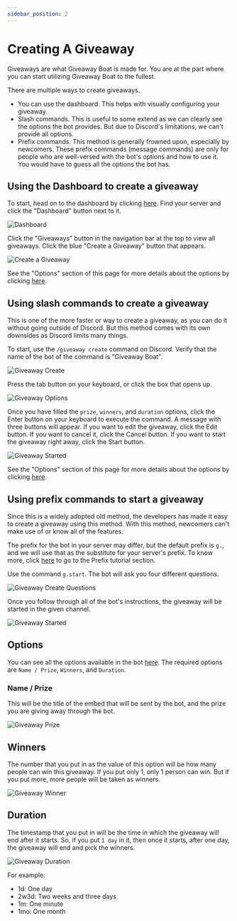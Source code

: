 ```yaml
---
sidebar_position: 2
---
```


# Creating A Giveaway

Giveaways are what Giveaway Boat is made for. You are at the part where you can start utilizing Giveaway Boat to the fullest.

There are multiple ways to create giveaways.

- You can use the dashboard. This helps with visually configuring your giveaway.
- Slash commands. This is useful to some extend as we can clearly see the options the bot provides. But due to Discord's limitations, we can't provide all options.
- Prefix commands. This method is generally frowned upon, especially by newcomers. These prefix commands (message commands) are only for people who are well-versed with the bot's options and how to use it. You would have to guess all the options the bot has.

## Using the Dashboard to create a giveaway

To start, head on to the dashboard by clicking [here](https://giveaway.boats/dashboard). Find your server and click the "Dashboard" button next to it.

![Dashboard](/assets/basics/setup/dashboard.png)

Click the "Giveaways" button in the navigation bar at the top to view all giveaways. Click the blue "Create a Giveaway" button that appears.

![Create a Giveaway](/assets/basics/creating-a-giveaway/dash/create-a-giveaway.png)

See the "Options" section of this page for more details about the options by clicking [here](#options).

## Using slash commands to create a giveaway

This is one of the more faster or way to create a giveaway, as you can do it without going outside of Discord. But this method comes with its own downsides as Discord limits many things.

To start, use the `/giveaway create` command on Discord. Verify that the name of the bot of the command is "Giveaway Boat".

![Giveaway Create](/assets/basics/creating-a-giveaway/slash/giveaway-create.png)

Press the tab button on your keyboard, or click the box that opens up.

![Giveaway Options](/assets/basics/creating-a-giveaway/slash/giveaway-options.png)

Once you have filled the `prize`, `winners`, and `duration` options, click the Enter button on your keyboard to execute the command.
A message with three buttons will appear. If you want to edit the giveaway, click the Edit button. If you want to cancel it, click the Cancel button. If you want to start the giveaway right away, click the Start button.

![Giveaway Started](/assets/basics/creating-a-giveaway/slash/giveaway-started.png)

See the "Options" section of this page for more details about the options by clicking [here](#options).

## Using prefix commands to start a giveaway

Since this is a widely adopted old method, the developers has made it easy to create a giveaway using this method. With this method, newcomers can't make use of or know all of the features.

The prefix for the bot in your server may differ, but the default prefix is `g.`, and we will use that as the substitute for your server's prefix. To know more, click [here](./setup/prefix.md) to go to the Prefix tutorial section.

Use the command `g.start`. The bot will ask you four different questions.

![Giveaway Create Questions](/assets/basics/creating-a-giveaway/prefix/giveaway-create.png)

Once you follow through all of the bot's instructions, the giveaway will be started in the given channel.

![Giveaway Started](/assets/basics/creating-a-giveaway/prefix/giveaway-started.png)

## Options

You can see all the options available in the bot [here](https://giveaway.boats/faq/options). The required options are `Name / Prize`, `Winners`, and `Duration`.

### Name / Prize

This will be the title of the embed that will be sent by the bot, and the prize you are giving away through the bot.

![Giveaway Prize](/assets/basics/creating-a-giveaway/giveaway-prize.png)

## Winners

The number that you put in as the value of this option will be how many people can win this giveaway. If you put only 1, only 1 person can win. But if you put more, more people will be taken as winners.

![Giveaway Winner](/assets/basics/creating-a-giveaway/giveaway-winners.png)

## Duration

The timestamp that you put in will be the time in which the giveaway will end after it starts. So, if you put `1 day` in it, then once it starts, after one day, the giveaway will end and pick the winners.

![Giveaway Duration](/assets/basics/creating-a-giveaway/giveaway-duration.png)

For example:

- 1d: One day
- 2w3d: Two weeks and three days
- 1m: One minute
- 1mo: One month
